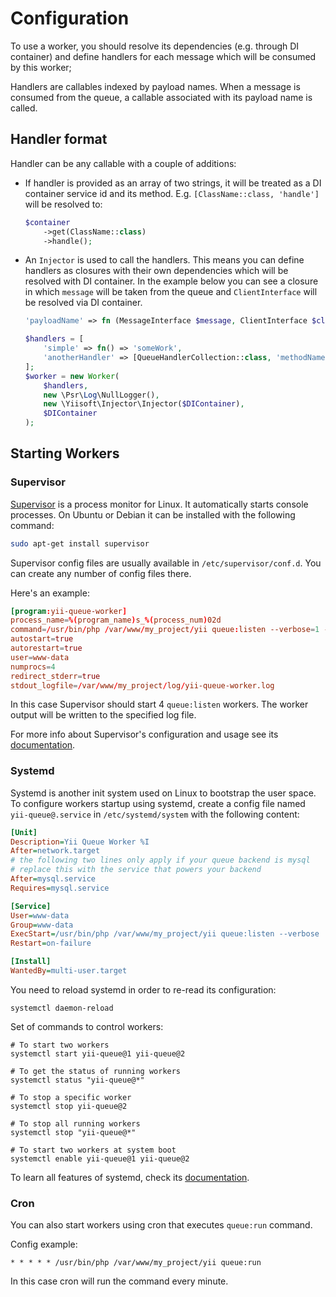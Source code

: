 # Configuration

To use a worker, you should resolve its dependencies (e.g. through DI container) and define handlers for each message
which will be consumed by this worker;

Handlers are callables indexed by payload names. When a message is consumed from the queue, a callable associated with
its payload name is called.

## Handler format

Handler can be any callable with a couple of additions:

- If handler is provided as an array of two strings, it will be treated as a DI container service id and its method.
  E.g. `[ClassName::class, 'handle']` will be resolved to:
  ```php 
  $container
      ->get(ClassName::class)
      ->handle();
  ```
- An `Injector` is used to call the handlers. This means you can define handlers as closures with their own dependencies
  which will be resolved with DI container. In the example below you can see a closure in which `message` will be taken
  from the queue and `ClientInterface` will be resolved via DI container.
  
  ```php
  'payloadName' => fn (MessageInterface $message, ClientInterface $client) => $client->send($message->getPayloadData()),
  ```

  ```php
  $handlers = [
      'simple' => fn() => 'someWork',
      'anotherHandler' => [QueueHandlerCollection::class, 'methodName']
  ];
  $worker = new Worker(
      $handlers,
      new \Psr\Log\NullLogger(),
      new \Yiisoft\Injector\Injector($DIContainer),
      $DIContainer
  );
  ```

## Starting Workers

### Supervisor

[Supervisor](http://supervisord.org) is a process monitor for Linux. It automatically starts console processes.
On Ubuntu or Debian it can be installed with the following command:

```sh
sudo apt-get install supervisor
```

Supervisor config files are usually available in `/etc/supervisor/conf.d`. You can create any number of
config files there.

Here's an example:

```conf
[program:yii-queue-worker]
process_name=%(program_name)s_%(process_num)02d
command=/usr/bin/php /var/www/my_project/yii queue:listen --verbose=1 --color=0
autostart=true
autorestart=true
user=www-data
numprocs=4
redirect_stderr=true
stdout_logfile=/var/www/my_project/log/yii-queue-worker.log
```

In this case Supervisor should start 4 `queue:listen` workers. The worker output will be written
to the specified log file.

For more info about Supervisor's configuration and usage see its [documentation](http://supervisord.org).

### Systemd

Systemd is another init system used on Linux to bootstrap the user space. To configure workers startup
using systemd, create a config file named `yii-queue@.service` in `/etc/systemd/system` with
the following content:

```ini
[Unit]
Description=Yii Queue Worker %I
After=network.target
# the following two lines only apply if your queue backend is mysql
# replace this with the service that powers your backend
After=mysql.service
Requires=mysql.service

[Service]
User=www-data
Group=www-data
ExecStart=/usr/bin/php /var/www/my_project/yii queue:listen --verbose
Restart=on-failure

[Install]
WantedBy=multi-user.target
```

You need to reload systemd in order to re-read its configuration:

```shell
systemctl daemon-reload
```

Set of commands to control workers:

```shell
# To start two workers
systemctl start yii-queue@1 yii-queue@2

# To get the status of running workers
systemctl status "yii-queue@*"

# To stop a specific worker
systemctl stop yii-queue@2

# To stop all running workers
systemctl stop "yii-queue@*"

# To start two workers at system boot
systemctl enable yii-queue@1 yii-queue@2
```

To learn all features of systemd, check its [documentation](https://freedesktop.org/wiki/Software/systemd/#manualsanddocumentationforusersandadministrators).

### Cron

You can also start workers using cron that executes `queue:run` command.

Config example:

```shell
* * * * * /usr/bin/php /var/www/my_project/yii queue:run
```

In this case cron will run the command every minute.
